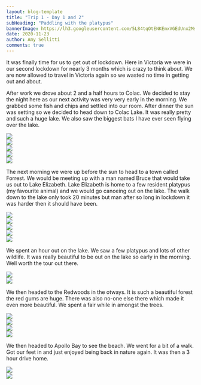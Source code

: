 ```yaml
---
layout: blog-template
title: "Trip 1 - Day 1 and 2"
subHeading: "Paddling with the platypus"
bannerImage: https://lh3.googleusercontent.com/5L84tqOtENKEmxVGEdUnx2MsemRr_oJxdwWB4YGOsXvwWqYIlXSee2h0eY9FGzzoW6DOnbyJgj8xFAa_UcEXj_oUl7tmoEeI6jbQBSySFwmzXgLYqTZkO8jz4HHzjYEPKgCgMojQ7lY=w2400
date: 2020-11-23
author: Amy Sellitti
comments: true
---
```


It was finally time for us to get out of lockdown. Here in Victoria we were in our second lockdown for nearly 3 months which is crazy to think about. We are now allowed to travel in Victoria again so we wasted no time in getting out and about.

After work we drove about 2 and a half hours to Colac. We decided to stay the night here as our next activity was very very early in the morning. We grabbed some fish and chips and settled into our room. After dinner the sun was setting so we decided to head down to Colac Lake. It was really pretty and such a huge lake. We also saw the biggest bats I have ever seen flying over the lake.

<div class="center-image"><img src="https://lh3.googleusercontent.com/223olSbNF9_aZ9ypl7LmZiKxW4QNgnqlT4jUTgqcXHtiYvVvG71AZRHr_JjxcNSzXR2f6zVuXaoaxZoxSzDnDj07ffpMW25GL4_8k_3vwd3oCJCnYr0IrRIm4lnYn_1wUG1HEUiR_m4=w2400" /></div>
<div class="center-image"><img src="https://lh3.googleusercontent.com/3J6R6lhYdUxe6Z3WJUYe1mSbxOUJ3NwJPJ_1GpJzhEsUn8QvJlNJT8UzCpe9RPZ4-h4nbU1y7GIBv1uYkgAF9ue_qrbjNxD4AzECOBkmBLZIfvKEATufPcibyA8f5u6WF8n1a0osVPs=w2400" /></div>
<div class="center-image"><img src="https://lh3.googleusercontent.com/8NP6tBci1CXeFVjy1kJi5T6WEkeNbCXP43I1TK4nmI7UT-Da9lfynelVZVAjNP-8q6bgCeVfLGwK4SuX_188ATOm0UQUyHpAAaYdvf15vGse26t3DWEnHHsmJyEIaV0AE5s63l_Uz3A=w2400" /></div>
<div class="center-image"><img src="https://lh3.googleusercontent.com/H4m_9U3qafgBySIzD8fnZfmu5P_xoSqifxrde-NpST-_3IZ7mwzNCkgwSKv0k6Pu9xu3kKwshJ_NPHocYp1WcBcxxTU43z_DXwB1UUO6FI-TFbDs8kk2F0CdXsjF3cLcSgNsLsJtsX8=w2400" /></div>
<div class="center-image"><img src="https://lh3.googleusercontent.com/RBrzVGms_vcdE5XuoxheGmXQK1mCEvoVF4o2kAeN9R2ALbuyH4xU1_re1KyqKLFyB3VB4bXPso0dmWiJZS7fal4aE6gzYuZS_eZwk6mHmsrSKW28A-e2kpwMp8n1Sv6AZXJbG8GIj1Y=w2400" /></div>

The next morning we were up before the sun to head to a town called Forrest. We would be meeting up with a man named Bruce that would take us out to Lake Elizabeth. Lake Elizabeth is home to a few resident platypus (my favourite animal) and we would go canoeing out on the lake. The walk down to the lake only took 20 minutes but man after so long in lockdown it was harder then it should have been. 

<div class="center-image"><img src="https://lh3.googleusercontent.com/_p5Jk7yEsw-H9Zr551kInkgTPPASTcLYf0KWKbezQN7ISUq9iU3Ez5WyLxwpu0XaN-AndqN1cw2OnWbjIhMp-sjqfqpkzgM3f_JRh2xG9cClG-r-Y89_eWK0Ss-579NFQ9IWWrKnC70=w2400" /></div>
<div class="center-image"><img src="https://lh3.googleusercontent.com/yhOOMbQyRTurkDRY-6DLkFxzLtle3RUah_EINBTTXnIO3JhO70qNZkdo1wIQuJ9CmAl1TBTN1J0MU8y7WYUk-weVRBKr98ycVWjTjhsmbXidXy0SzY6jk8n1cIdKVZdsyQJaH7DUuX8=w2400" /></div>
<div class="center-image"><img src="https://lh3.googleusercontent.com/5DbEKg27XDc9x1H-2msQ_ko8w9AKgl6hyOio34TDi03Val6Qq3BjaWpwO4p0bf2ABfdFLFkGcZT4z6hzsEFOQBQAYasv--OLjPtJbo85XtNgWSzFu1asMWpqsLE0KFl3DFNR6Eex-0Q=w2400" /></div>
<div class="center-image"><img src="https://lh3.googleusercontent.com/6J9oRaxrvRkB9KgaDGXTPsWJ7Sq0XxuuuyorxbUS5G9K_nEexOkRzp2P-yGU3mto6VyjyH-B_rfy4pER_rugM5jHlgjbsP8ckrNiyJsog8LxMFC0HxMUTCg9Z4Ss35ab6SpqcdUwibk=w2400" /></div>
<div class="center-image"><img src="https://lh3.googleusercontent.com/EwtuGsKGlxDx4Gwml6K9UYpAzGEDs1ED6XR9jKgKBP4YLCpNqkNTi6unjCDR1BCVBc0NWD6nLibxUFJjZUfL-zoEDfNoRUw3mjuqVc7mkwX2NGeFdfGoFIioq5dWNzXnBS58D7SfnuE=w2400" /></div>

We spent an hour out on the lake. We saw a few platypus and lots of other wildlife. It was really beautiful to be out on the lake so early in the morning. Well worth the tour out there. 

<div class="center-image"><img src="https://lh3.googleusercontent.com/RFxJFvDjPR_4YXZYC-jF77o8E2CyNyKM8AzRY-1-FS_jttIIzGsG0_n6ASI5xqJ4ij43MVnUEV-LXws8DHyYHT_GU6ZU7FP7bEaUiRBVtHFaVvR-k_w2YLXd1igTjYwCqItji4XnXEE=w2400" /></div>
<div class="center-image"><img src="https://lh3.googleusercontent.com/E-DZ7T6-wnMLe6mrnjm69AE-sHEgoobyBxRrq2v_DZNmE_cyisypyF1xUdbciC10f26HMS9J4XAVSnrGP7rz3wFIYUfRIJ27KAXsEnPADQCC_mOOG4iLVfoOePnTQL82qnQb481RfkY=w2400" /></div>

We then headed to the Redwoods in the otways. It is such a beautiful forest the red gums are huge. There was also no-one else there which made it even more beautiful. We spent a fair while in amongst the trees. 

<div class="center-image"><img src="https://lh3.googleusercontent.com/HfBFzcz4-cUx6BxlPZMh0CEdatZ4RLmxq_xJiwKXVaYNY-S-cNlUP8NCCv9nEn5eYQNDBrjF_V6sqdyWMOsw2iRMDofE9iyBRzF343ye-VvFDQsnpHPn7dhSqtEaaTjFg0DcVTRkt1E=w2400" /></div>
<div class="center-image"><img src="https://lh3.googleusercontent.com/Y93I4FoFsvdRttUMpL1s_lDkrVZruJgcKYMamNKNLbH_MbafZqGRx4bFXEUiEYGf88Qf0Iqtu-6SWsm5PSI-tE5uhRepilnmoituoRqnA5CfaShTR8fvT8hSlvC0vK6uD4nFTjsKbqM=w2400" /></div>
<div class="center-image"><img src="https://lh3.googleusercontent.com/eB-7iWbGqvdUvUL4jdAELAZz_Br0pH3JmDN9kh6bkULi5F4jc1Of-9OuzVHUoDPOOlO3Fstpp3af4k_AYX4yzt1YpZGRKdG7dP7jkQS3hJFdtptQibHbZ-51LDX5RVUg36kKGH0S0ZA=w2400" /></div>
<div class="center-image"><img src="https://lh3.googleusercontent.com/n73Lw6wv9_4VY0jWVIeYXbF0YB3xiR6MXdYuWSyRqe6dYEK5GExm_lX4q6viZAyqF8bpNVIILN9AWliCgApr2sGcIwEd7lwYIjkOstg_CjZBUVkA-Bek5_kOAtshdd6rMATLpjag2eI=w2400" /></div>

We then headed to Apollo Bay to see the beach. We went for a bit of a walk. Got our feet in and just enjoyed being back in nature again. It was then a 3 hour drive home. 

<div class="center-image"><img src="https://lh3.googleusercontent.com/DvpG5eR8suxe_rnkv2o8IbkFFbunj8XOGVCsurhiWkE1Hzy965T1yLXwASV3RzKdG_nTAIQtPjYI76gi16KBBUOkC4fk2Qs9YBnFtbT4KSSZB_rcnxxLPY15NQTdJKlX_kjRHfkug4Q=w2400" /></div>
<div class="center-image"><img src="https://lh3.googleusercontent.com/kCiigNu6uI9r2P5Q31v1lTnLz743_Z7deZi-qhOZfwDFDjRDzssM2AaPGCneHK4o-XlC1xNvHdvAlrUmjin2lurGYgBhh_53drIVTt-27ibbrBYwAPNO35PFWGvs1tAM4Us9UMxXD88=w2400" /></div>





